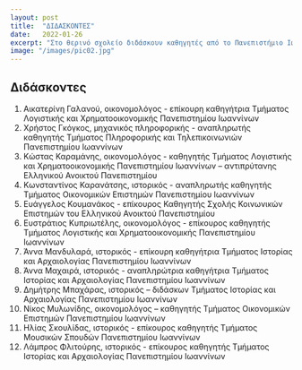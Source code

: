 ```yaml
---
layout: post
title:  "ΔΙΔΑΣΚΟΝΤΕΣ"
date:   2022-01-26
excerpt: "Στο θερινό σχολείο διδάσκουν καθηγητές από το Πανεπιστήμιο Ιωαννίνων και το ΕΑΠ"
image: "/images/pic02.jpg"
---
```


## Διδάσκοντες

1.	Αικατερίνη Γαλανού, οικονομολόγος - επίκουρη καθηγήτρια Τμήματος Λογιστικής και Χρηματοοικονομικής Πανεπιστημίου Ιωαννίνων
2.	Χρήστος Γκόγκος, μηχανικός πληροφορικής - αναπληρωτής καθηγητής Τμήματος Πληροφορικής και Τηλεπικοινωνιών Πανεπιστημίου Ιωαννίνων
3.	Κώστας Καραμάνης, οικονομολόγος - καθηγητής Τμήματος Λογιστικής και Χρηματοοικονομικής Πανεπιστημίου Ιωαννίνων – αντιπρύτανης Ελληνικού Ανοικτού Πανεπιστημίου
4.	Κωνσταντίνος Καρανάτσης, ιστορικός - αναπληρωτής καθηγητής Τμήματος Οικονομικών Επιστημών Πανεπιστημίου Ιωαννίνων
5. Ευάγγελος Κουμανάκος - επίκουρος Καθηγητής Σχολής Κοινωνικών Επιστημών του Ελληνικού Ανοικτού Πανεπιστημίου
6.	Ευστράτιος Κυπριωτέλης, οικονομολόγος - επίκουρος καθηγητής Τμήματος Λογιστικής και Χρηματοοικονομικής Πανεπιστημίου Ιωαννίνων
7.	Άννα Μανδυλαρά, ιστορικός - επίκουρη καθηγήτρια Τμήματος Ιστορίας και Αρχαιολογίας Πανεπιστημίου Ιωαννίνων
8.	Άννα Μαχαιρά, ιστορικός - αναπληρώτρια καθηγήτρια Τμήματος Ιστορίας και Αρχαιολογίας Πανεπιστημίου Ιωαννίνων
9.	Δημήτρης Μπαχάρας, ιστορικός – διδάσκων Τμήματος Ιστορίας και Αρχαιολογίας Πανεπιστημίου Ιωαννίνων
10.	Νίκος Μυλωνίδης, οικονομολόγος – καθηγητής Τμήματος Οικονομικών Επιστημών Πανεπιστημίου Ιωαννίνων 
11.	Ηλίας Σκουλίδας, ιστορικός - επίκουρος καθηγητής Τμήματος Μουσικών Σπουδών Πανεπιστημίου Ιωαννίνων
12.	Λάμπρος Φλιτούρης, ιστορικός - επίκουρος καθηγητής Τμήματος Ιστορίας και Αρχαιολογίας Πανεπιστημίου Ιωαννίνων




<!-- ## Features
### Auto-Generating Sitemap
The sitemap is auto generated! Just simply change the front matter of each site. It looks like so...
```
sitemap:
    priority: 0.7
    lastmod: 2017-11-02
    changefreq: weekly
```
### Formspring integration
The contact form below each page on the footer actually collects information! Just change your email address in the ```_config.yml``` file! -->
